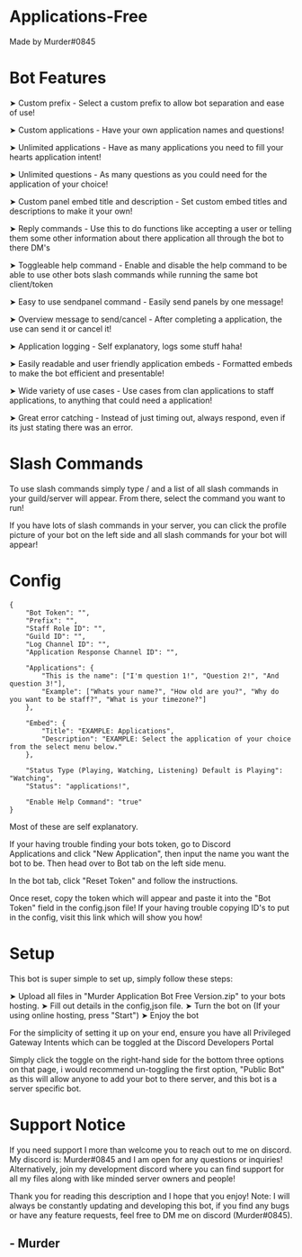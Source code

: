 # Applications-Free

Made by Murder#0845


# Bot Features


➤ Custom prefix - Select a custom prefix to allow bot separation and ease of use!


➤ Custom applications - Have your own application names and questions!


➤ Unlimited applications - Have as many applications you need to fill your hearts application intent!


➤ Unlimited questions - As many questions as you could need for the application of your choice!


➤ Custom panel embed title and description - Set custom embed titles and descriptions to make it your own!


➤ Reply commands - Use this to do functions like accepting a user or telling them some other information about there application all through the bot to there DM's


➤ Toggleable help command - Enable and disable the help command to be able to use other bots slash commands while running the same bot client/token


➤ Easy to use sendpanel command - Easily send panels by one message!


➤ Overview message to send/cancel - After completing a application, the use can send it or cancel it!


➤ Application logging - Self explanatory, logs some stuff haha!


➤ Easily readable and user friendly application embeds - Formatted embeds to make the bot efficient and presentable!


➤ Wide variety of use cases - Use cases from clan applications to staff applications, to anything that could need a application!


➤ Great error catching - Instead of just timing out, always respond, even if its just stating there was an error.


# Slash Commands

To use slash commands simply type / and a list of all slash commands in your guild/server will appear.
From there, select the command you want to run!

If you have lots of slash commands in your server, you can click the profile picture of your bot on the left side and all slash commands for your bot will appear!


# Config

	{
		"Bot Token": "",
		"Prefix": "",
		"Staff Role ID": "",
		"Guild ID": "",
		"Log Channel ID": "",
		"Application Response Channel ID": "",

		"Applications": {
			"This is the name": ["I'm question 1!", "Question 2!", "And question 3!"],
			"Example": ["Whats your name?", "How old are you?", "Why do you want to be staff?", "What is your timezone?"]
		},

		"Embed": {
			"Title": "EXAMPLE: Applications",
			"Description": "EXAMPLE: Select the application of your choice from the select menu below."
		},

		"Status Type (Playing, Watching, Listening) Default is Playing": "Watching",
		"Status": "applications!",

		"Enable Help Command": "true"
	}

Most of these are self explanatory.

If your having trouble finding your bots token, go to Discord Applications and click "New Application", then input the name you want the bot to be.
Then head over to Bot tab on the left side menu.

In the bot tab, click "Reset Token" and follow the instructions.

Once reset, copy the token which will appear and paste it into the "Bot Token" field in the config.json file!
If your having trouble copying ID's to put in the config, visit this link which will show you how!


# Setup


This bot is super simple to set up, simply follow these steps:

➤ Upload all files in "Murder Application Bot Free Version.zip" to your bots hosting.
➤ Fill out details in the config,json file.
➤ Turn the bot on (If your using online hosting, press "Start")
➤ Enjoy the bot 

For the simplicity of setting it up on your end, ensure you have all Privileged Gateway Intents which can be toggled at the Discord Developers Portal

Simply click the toggle on the right-hand side for the bottom three options on that page, i would recommend un-toggling the first option, "Public Bot" as this will allow anyone to add your bot to there server, and this bot is a server specific bot.

# Support Notice
If you need support I more than welcome you to reach out to me on discord. My discord is: Murder#0845 and I am open for any questions or inquiries!
Alternatively, join my development discord where you can find support for all my files along with like minded server owners and people!

Thank you for reading this description and I hope that you enjoy!
Note: I will always be constantly updating and developing this bot, if you find any bugs or have any feature requests, feel free to DM me on discord (Murder#0845).


## - Murder
